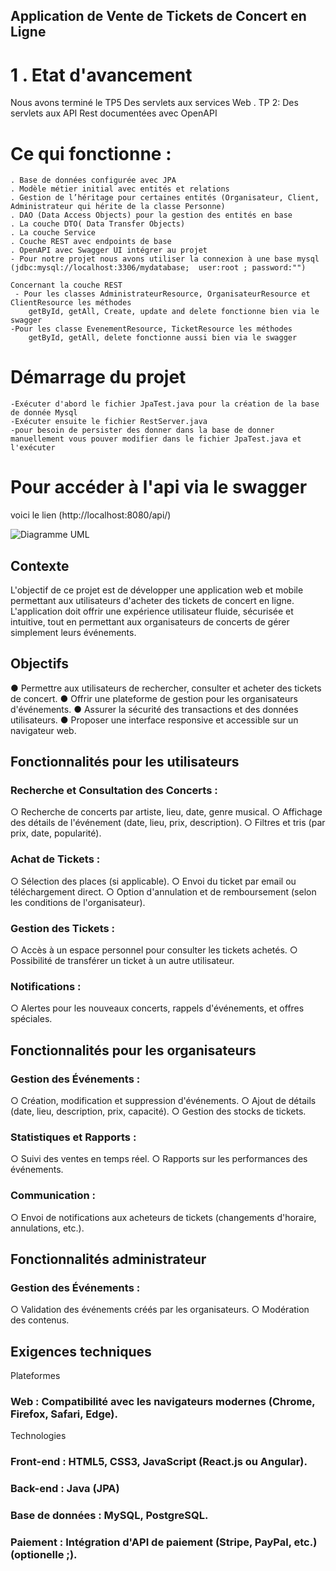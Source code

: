 ## Application de Vente de Tickets de Concert en Ligne

# 1 . Etat d'avancement 

Nous avons terminé le TP5 Des servlets aux services Web
 . TP 2: Des servlets aux API Rest documentées avec OpenAPI

 # Ce qui fonctionne :

    . Base de données configurée avec JPA
    . Modèle métier initial avec entités et relations
    . Gestion de l’héritage pour certaines entités (Organisateur, Client, Administrateur qui hérite de la classe Personne)
    . DAO (Data Access Objects) pour la gestion des entités en base
    . La couche DTO( Data Transfer Objects)
    . La couche Service
    . Couche REST avec endpoints de base
    . OpenAPI avec Swagger UI intégrer au projet
    - Pour notre projet nous avons utiliser la connexion à une base mysql
    (jdbc:mysql://localhost:3306/mydatabase;  user:root ; password:"")

    Concernant la couche REST 
     - Pour les classes AdministrateurResource, OrganisateurResource et ClientResource les méthodes
        getById, getAll, Create, update and delete fonctionne bien via le swagger
    -Pour les classe EvenementResource, TicketResource les méthodes 
        getById, getAll, delete fonctionne aussi bien via le swagger



# Démarrage du projet

    -Exécuter d'abord le fichier JpaTest.java pour la création de la base de donnée Mysql
    -Exécuter ensuite le fichier RestServer.java
    -pour besoin de persister des donner dans la base de donner manuellement vous pouver modifier dans le fichier JpaTest.java et l'exécuter 

# Pour accéder à l'api via le swagger 

voici le lien  (http://localhost:8080/api/)


![Diagramme UML](src/webapp/modele_metier.png)




## Contexte
L'objectif de ce projet est de développer une application web et mobile permettant aux 
utilisateurs d'acheter des tickets de concert en ligne. L'application doit offrir une 
expérience utilisateur fluide, sécurisée et intuitive, tout en permettant aux organisateurs de 
concerts de gérer simplement leurs événements. 

## Objectifs

● Permettre aux utilisateurs de rechercher, consulter et acheter des tickets de 
concert. 
● Offrir une plateforme de gestion pour les organisateurs d'événements. 
● Assurer la sécurité des transactions et des données utilisateurs. 
● Proposer une interface responsive et accessible sur un navigateur web. 

## Fonctionnalités pour les utilisateurs

### Recherche et Consultation des Concerts : 
  ○ Recherche de concerts par artiste, lieu, date, genre musical. 
  ○ Affichage des détails de l'événement (date, lieu, prix, description). 
  ○ Filtres et tris (par prix, date, popularité). 
### Achat de Tickets : 
  ○ Sélection des places (si applicable). 
  ○ Envoi du ticket par email ou téléchargement direct. 
  ○ Option d'annulation et de remboursement (selon les conditions de 
l'organisateur). 
### Gestion des Tickets : 
  ○ Accès à un espace personnel pour consulter les tickets achetés. 
  ○ Possibilité de transférer un ticket à un autre utilisateur. 
### Notifications : 
  ○ Alertes pour les nouveaux concerts, rappels d'événements, et offres 
spéciales.


## Fonctionnalités pour les organisateurs
### Gestion des Événements : 
  ○ Création, modification et suppression d'événements. 
  ○ Ajout de détails (date, lieu, description, prix, capacité). 
  ○ Gestion des stocks de tickets. 
### Statistiques et Rapports : 
  ○ Suivi des ventes en temps réel. 
  ○ Rapports sur les performances des événements. 
### Communication : 
  ○ Envoi de notifications aux acheteurs de tickets (changements d'horaire, 
annulations, etc.). 

## Fonctionnalités administrateur
### Gestion des Événements : 
  ○ Validation des événements créés par les organisateurs. 
  ○ Modération des contenus.

## Exigences techniques

Plateformes 
### Web : Compatibilité avec les navigateurs modernes (Chrome, Firefox, Safari, Edge). 
Technologies 
### Front-end : HTML5, CSS3, JavaScript (React.js ou Angular). 
### Back-end : Java (JPA) 
### Base de données : MySQL, PostgreSQL. 
### Paiement : Intégration d'API de paiement (Stripe, PayPal, etc.) (optionelle ;). 


